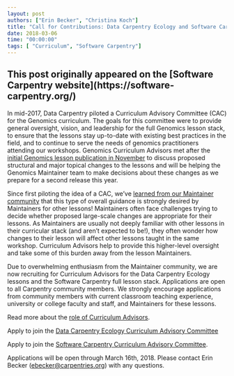 ```yaml
---
layout: post
authors: ["Erin Becker", "Christina Koch"]
title: "Call for Contributions: Data Carpentry Ecology and Software Carpentry Curriculum Advisory Committees"
date: 2018-03-06
time: "00:00:00"
tags: [ "Curriculum", "Software Carpentry"]
---
```


<h2>This post originally appeared on the [Software Carpentry website](https://software-carpentry.org/)</h2>

In mid-2017, Data Carpentry piloted a Curriculum Advisory Committee (CAC) for the Genomics curriculum. 
The goals for this committee were to provide general oversight, vision, and leadership for the full Genomics lesson stack, to ensure 
that the lessons stay up-to-date with existing best practices in the field, and to continue to serve the needs of genomics practitioners 
attending our workshops. Genomics Curriculum Advisors met after the 
[initial Genomics lesson publication in November](http://www.datacarpentry.org/blog/genomics-lesson-release/) 
to discuss proposed structural and major topical changes to the lessons and will be helping the Genomics Maintainer team 
to make decisions about these changes as we prepare for a second release this year.

Since first piloting the idea of a CAC, we’ve
[learned from our Maintainer community](http://www.datacarpentry.org/blog/maintainer-report/) that this type of 
overall guidance is strongly desired by Maintainers for other lessons! Maintainers often face challenges trying to 
decide whether proposed large-scale changes are appropriate for their lessons. As Maintainers are usually not deeply
familiar with other lessons in their curricular stack (and aren’t expected to be!), they often wonder how changes to
their lesson will affect other lessons taught in the same workshop. Curriculum Advisors help to provide this higher-level
oversight and take some of this burden away from the lesson Maintainers. 

Due to overwhelming enthusiasm from the Maintainer community, we are now recruiting for Curriculum Advisors for the Data Carpentry 
Ecology lessons and the Software Carpentry full lesson stack. Applications are open to all Carpentry community members. We strongly
encourage applications from community members with current classroom teaching experience, university or college faculty and staff, 
and Maintainers for these lessons. 

Read more about the [role of Curriculum Advisors](https://docs.google.com/document/d/1wIi2CY0fg4LkrlfqbrO47wR-6hR0BE1Qbr5Hu4oeIbg/edit). 

Apply to join the [Data Carpentry Ecology Curriculum Advisory Committee](https://goo.gl/forms/1LKwgq47lCJG9JNZ2)

Apply to join the [Software Carpentry Curriculum Advisory Committee](https://goo.gl/forms/U1RylBhV2HSIVNJg2).

Applications will be open through March 16th, 2018. Please contact Erin Becker (ebecker@carpentries.org) with any questions. 
